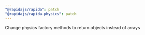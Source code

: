 ```yaml
---
"@rapidajs/rapida": patch
"@rapidajs/rapida-physics": patch
---
```


Change physics factory methods to return objects instead of arrays
